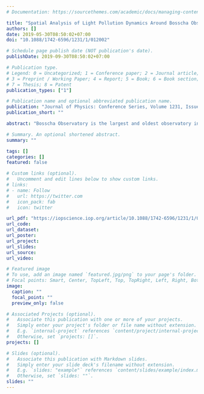 ```yaml
---
# Documentation: https://sourcethemes.com/academic/docs/managing-content/

title: "Spatial Analysis of Light Pollution Dynamics Around Bosscha Observatory and Timau National Observatory Based on VIIRS-DNB Satellite Images"
authors: []
date: 2019-05-30T08:50:02+07:00
doi: "10.1088/1742-6596/1231/1/012002"

# Schedule page publish date (NOT publication's date).
publishDate: 2019-09-30T08:50:02+07:00

# Publication type.
# Legend: 0 = Uncategorized; 1 = Conference paper; 2 = Journal article;
# 3 = Preprint / Working Paper; 4 = Report; 5 = Book; 6 = Book section;
# 7 = Thesis; 8 = Patent
publication_types: ["1"]

# Publication name and optional abbreviated publication name.
publication: "Journal of Physics: Conference Series, Volume 1231, Issue 1, article id. 012002 (2019)."
publication_short: ""

abstract: "Bosscha Observatory is the largest and oldest observatory in Indonesia that has been actively doing astronomical research since 1928. Bosscha Observatory was originally very suitable for observing astronomical objects because of its ideal night sky conditions and covered most of the northern and southern sky areas. However, starting at the end of 1980, the quality of the night sky at Bosscha Observatory has decreased along with the development of cities around the observatory. Therefore, the construction of a new observatory in Indonesia is currently underway, i.e. the Timau National Observatory. One of the main causes of the decreasing quality of the night sky at Bosscha Observatory is light pollution. Light pollution is one form of pollution caused by excessive light outside the room released into the sky, causing an increase in brightness of the night sky. The brightness increasing of the night sky causes relatively faint astronomical object, e.g. Milky Way Galaxy that is difficult to observe. Based on the analysis of the dynamics of light pollution in a radius of 20 km from Bosscha Observatory and at a radius of 90 km from the Timau National Observatory in 2013-2017 using VIIRS-DNB satellite imagery, it is known that there is a wide change in light pollution for the very low, low, medium, high, and very high. The average area of light pollution at a radius of 20 km from Bosscha Observatory for the category of very low, low, medium, high, and very high categories experienced a rate of -41.3 $\\pm$ 135.2 km$^2$ / year, 5.9 $\\pm$ 97.2 km$^2$ / year, 15.1 $\\pm$ 14.6 km$^2$ / year, 18.0 $\\pm$ 42.6 km$^2$ / year, and 2.1 $\\pm$ 10.2 km$^2$ / year. The rate of increase in the extent of light pollution for the medium, high, and very high categories occurs south of the Bosscha Observatory, which is towards the city of Bandung. The average area of light pollution in a 90 km radius from the Timau National Observatory for the very low, low, medium, and high categories experienced a rate of 20.8 $\\pm$ 43.4 km$^2$ / year, -22.1 $\\pm$ 40.9 km$^2$ / year, 3.0 $\\pm$ 7.3 km$^2$ / year, and -1.7 $\\pm$ 7.3 km$^2$ / year. Therefore, the night sky in the 128-268 degrees azimuth direction at Bosscha Observatory is relatively not ideal as a location for observing astronomical objects, and the Timau National Observatory is still relatively ideal as a location for observing astronomical objects, but it is necessary to monitor the dynamics of light pollution in the direction of 207-215 degrees azimuth which leads to Kupang City."

# Summary. An optional shortened abstract.
summary: ""

tags: []
categories: []
featured: false

# Custom links (optional).
#   Uncomment and edit lines below to show custom links.
# links:
# - name: Follow
#   url: https://twitter.com
#   icon_pack: fab
#   icon: twitter

url_pdf: "https://iopscience.iop.org/article/10.1088/1742-6596/1231/1/012002/pdf"
url_code:
url_dataset:
url_poster:
url_project:
url_slides:
url_source:
url_video:

# Featured image
# To use, add an image named `featured.jpg/png` to your page's folder. 
# Focal points: Smart, Center, TopLeft, Top, TopRight, Left, Right, BottomLeft, Bottom, BottomRight.
image:
  caption: ""
  focal_point: ""
  preview_only: false

# Associated Projects (optional).
#   Associate this publication with one or more of your projects.
#   Simply enter your project's folder or file name without extension.
#   E.g. `internal-project` references `content/project/internal-project/index.md`.
#   Otherwise, set `projects: []`.
projects: []

# Slides (optional).
#   Associate this publication with Markdown slides.
#   Simply enter your slide deck's filename without extension.
#   E.g. `slides: "example"` references `content/slides/example/index.md`.
#   Otherwise, set `slides: ""`.
slides: ""
---
```


